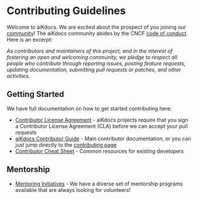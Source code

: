 # Contributing Guidelines

Welcome to aiKdocs. We are excited about the prospect of you joining our [community](https://github.com/windsonsea/aiKdocs)!
The aiKdocs community abides by the CNCF [code of conduct](code-of-conduct.md). Here is an excerpt:

_As contributors and maintainers of this project, and in the interest of fostering an open and welcoming community, we pledge to respect all people who contribute through reporting issues, posting feature requests, updating documentation, submitting pull requests or patches, and other activities._

## Getting Started

We have full documentation on how to get started contributing here:

<!---
If your repo has certain guidelines for contribution, put them here ahead of the general k8s resources
-->

- [Contributor License Agreement](https://git.k8s.io/community/CLA.md) - aiKdocs projects require that you sign a Contributor License Agreement (CLA) before we can accept your pull requests
- [aiKdocs Contributor Guide](https://k8s.dev/guide) - Main contributor documentation, or you can just jump directly to the [contributing page](https://k8s.dev/docs/guide/contributing/)
- [Contributor Cheat Sheet](https://k8s.dev/cheatsheet) - Common resources for existing developers

## Mentorship

- [Mentoring Initiatives](https://k8s.dev/community/mentoring) - We have a diverse set of mentorship programs available that are always looking for volunteers!

<!---
Custom Information - if you're copying this template for the first time you can add custom content here, for example:

## Contact Information

- [Slack channel](https://aiKdocs.slack.com/messages/aiKdocs-users) - Replace `aiKdocs-users` with your slack channel string, this will send users directly to your channel. 
- [Mailing list](URL)
-->
